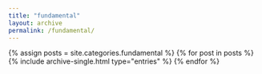 ```yaml
---
title: "fundamental"
layout: archive
permalink: /fundamental/
---
```

{% assign posts = site.categories.fundamental %}
{% for post in posts %}
  {% include archive-single.html type="entries" %}
{% endfor %}
